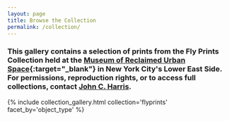 ```yaml
---
layout: page
title: Browse the Collection
permalink: /collection/
---
```

### This gallery contains a selection of prints from the Fly Prints Collection held at the [Museum of Reclaimed Urban Space](www.morusnyc.org){:target="_blank"} in New York City's Lower East Side. For permissions, reproduction rights, or to access full collections, contact [John C. Harris](mailto:archives@morusnyc.org).

{% include collection_gallery.html collection='flyprints' facet_by='object_type' %}
